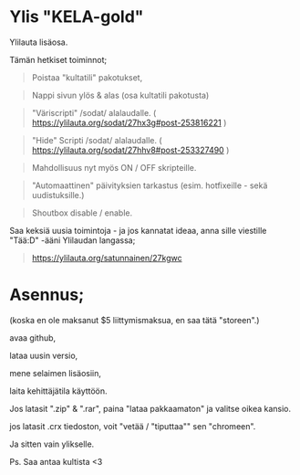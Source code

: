 # Ylis "KELA-gold"
Ylilauta lisäosa.

Tämän hetkiset toiminnot;

>Poistaa "kultatili" pakotukset,

>Nappi sivun ylös & alas (osa kultatili pakotusta)

>"Väriscripti" /sodat/ alalaudalle. ( https://ylilauta.org/sodat/27hx3g#post-253816221 )

>"Hide" Scripti /sodat/ alalaudalle. ( https://ylilauta.org/sodat/27hhv8#post-253327490 )

>Mahdollisuus nyt myös ON / OFF skripteille.

>"Automaattinen" päivityksien tarkastus (esim. hotfixeille - sekä uudistuksille.)

>Shoutbox disable / enable.



Saa keksiä uusia toimintoja - ja jos kannatat ideaa, anna sille viestille
"Tää:D" -ääni Ylilaudan langassa;
>https://ylilauta.org/satunnainen/27kgwc


# Asennus;

(koska en ole maksanut $5 liittymismaksua, en saa tätä "storeen".)

 avaa github,
 
 lataa uusin versio,
 
 mene selaimen lisäosiin,
 
 laita kehittäjätila käyttöön.
 
 Jos latasit ".zip" & ".rar", paina "lataa pakkaamaton" ja valitse oikea kansio.
 
 jos latasit .crx tiedoston, voit "vetää / "tiputtaa"" sen "chromeen".
 
Ja sitten vain ylikselle.


Ps. Saa antaa kultista <3

